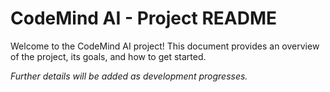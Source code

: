 # CodeMind AI - Project README

Welcome to the CodeMind AI project! This document provides an overview of the project, its goals, and how to get started.

*Further details will be added as development progresses.*
